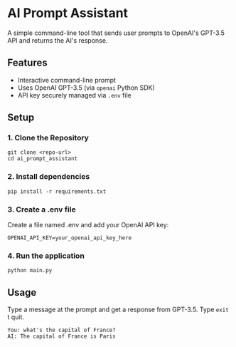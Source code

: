 # AI Prompt Assistant

A simple command-line tool that sends user prompts to OpenAI's GPT-3.5 API and returns the AI's response.

## Features

- Interactive command-line prompt
- Uses OpenAI GPT-3.5 (via `openai` Python SDK)
- API key securely managed via `.env` file

## Setup

### 1. Clone the Repository

```
git clone <repo-url>
cd ai_prompt_assistant
```

### 2. Install dependencies
```pip install -r requirements.txt```

### 3. Create a .env file
Create a file named .env and add your OpenAI API key:
```
OPENAI_API_KEY=your_openai_api_key_here
```

### 4. Run the application
```python main.py```

## Usage
Type a message at the prompt and get a response from GPT-3.5. Type ```exit``` t quit.
```
You: what's the capital of France?
AI: The capital of France is Paris
```
